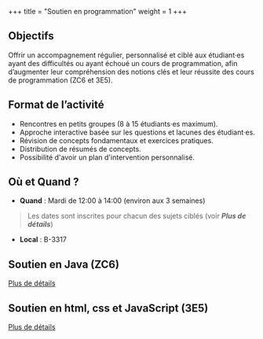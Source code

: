 +++
title = "Soutien en programmation"
weight = 1
+++

## Objectifs

Offrir un accompagnement régulier, personnalisé et ciblé aux étudiant·es ayant des difficultés ou ayant échoué un cours de programmation, afin d’augmenter leur compréhension des notions clés et leur réussite des cours de programmation (ZC6 et 3E5).

## Format de l’activité

* Rencontres en petits groupes (8 à 15 étudiants·es maximum).
* Approche interactive basée sur les questions et lacunes des étudiant·es.
* Révision de concepts fondamentaux et exercices pratiques.
* Distribution de résumés de concepts.
* Possibilité d'avoir un plan d'intervention personnalisé.

## Où et Quand ?

* **Quand** : Mardi de 12:00 à 14:00 (environ aux 3 semaines)
> Les dates sont inscrites pour chacun des sujets ciblés (voir ***Plus de détails***)

* **Local** : B-3317

## Soutien en Java (ZC6)

[Plus de détails](./zc6/)

## Soutien en html, css et JavaScript (3E5)

[Plus de détails](./3e5/)
